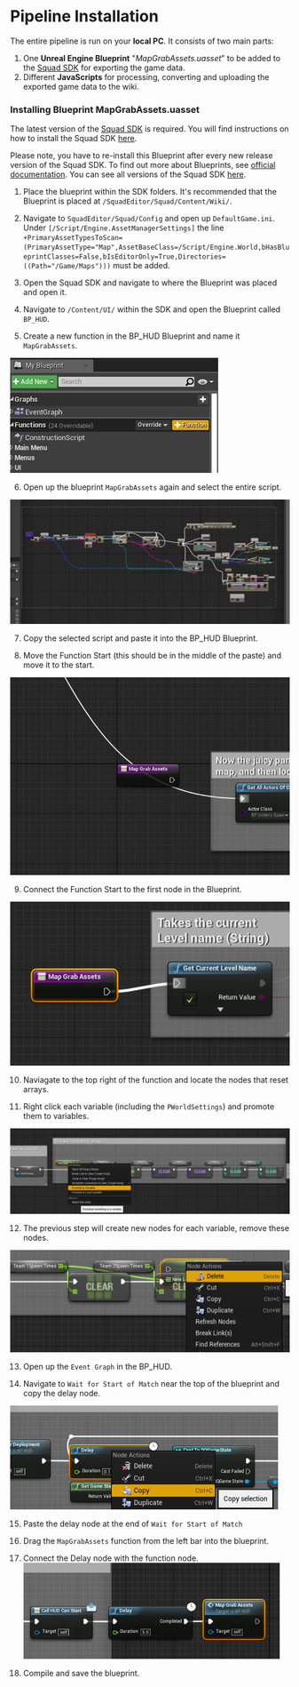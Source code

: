 # Pipeline Installation
The entire pipeline is run on your **local PC**. It consists of two main parts:
1. One **Unreal Engine Blueprint** "*MapGrabAssets.uasset*" to be added to the [Squad SDK](https://squad.gamepedia.com/Squad_SDK) for exporting the game data.
2. Different **JavaScripts** for processing, converting and uploading the exported game data to the wiki.






### Installing Blueprint MapGrabAssets.uasset

The latest version of the [Squad SDK](https://squad.gamepedia.com/Squad_SDK) is required. You will find instructions on how to install the Squad SDK [here](https://squad.gamepedia.com/Squad_SDK#Downloading_the_Epic_Games_Launcher).

Please note, you have to re-install this Blueprint after every new release version of the Squad SDK. To find out more about Blueprints, see [official documentation](https://docs.unrealengine.com/en-US/Engine/Blueprints/GettingStarted/index.html). You can see all versions of the Squad SDK [here](https://squad.gamepedia.com/Squad_SDK#Version_history).


1. Place the blueprint within the SDK folders. It's recommended that the Blueprint is placed at `/SquadEditor/Squad/Content/Wiki/`.

2. Navigate to `SquadEditor/Squad/Config` and open up `DefaultGame.ini`. Under `[/Script/Engine.AssetManagerSettings]` the line
 `+PrimaryAssetTypesToScan=(PrimaryAssetType="Map",AssetBaseClass=/Script/Engine.World,bHasBlueprintClasses=False,bIsEditorOnly=True,Directories=((Path="/Game/Maps")))` must be added.

3. Open the Squad SDK and navigate to where the Blueprint was placed and open it.

4. Navigate to `/Content/UI/` within the SDK and open the Blueprint called `BP_HUD`.

5. Create a new function in the BP_HUD Blueprint and name it `MapGrabAssets`.

![BP_HUD Blueprint](/doc/images/sdk/sdk_new_function.png)

6. Open up the blueprint `MapGrabAssets` again and select the entire script.

![script selection](/doc/images/sdk/sdk_select_function.png)

7. Copy the selected script and paste it into the BP_HUD Blueprint.

8. Move the Function Start (this should be in the middle of the paste) and move it to the start.

![Function Start](/doc/images/sdk/sdk_move_1.png)

9. Connect the Function Start to the first node in the Blueprint.

![Blueprint Connect](/doc/images/sdk/sdk_move_2.png)

10. Naviagate to the top right of the function and locate the nodes that reset arrays.

11. Right click each variable (including the `PWorldSettings`) and promote them to variables. 

![Promote to Variable](/doc/images/sdk/sdk_create_variable.png)

12. The previous step will create new nodes for each variable, remove these nodes. 

![Remove Nodes](/doc/images/sdk/sdk_delete_variable.png)

13. Open up the `Event Graph` in the BP_HUD.

14. Navigate to `Wait for Start of Match` near the top of the blueprint and copy the delay node. 

![Copy Node](/doc/images/sdk/sdk_copy_delay.png)

15. Paste the delay node at the end of `Wait for Start of Match`

16. Drag the `MapGrabAssets` function from the left bar into the blueprint.

17. Connect the Delay node with the function node. ![Connect Nodes](/doc/images/sdk/sdk_attatch_function.png)

18. Compile and save the blueprint.
